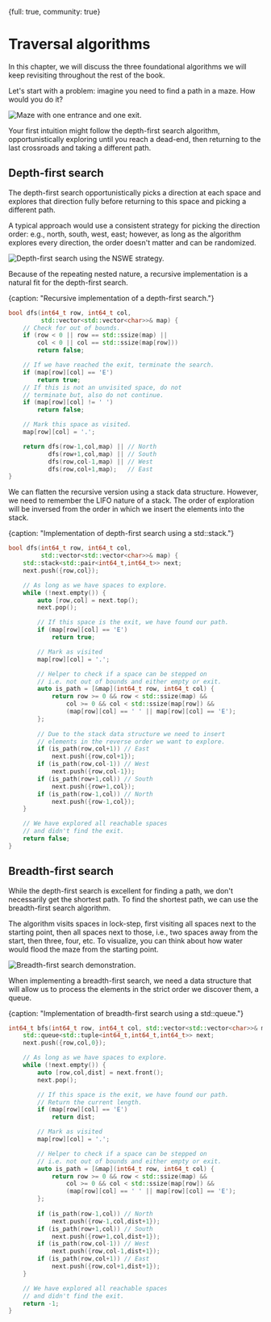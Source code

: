 {full: true, community: true}
# Traversal algorithms

In this chapter, we will discuss the three foundational algorithms we will keep revisiting throughout the rest of the book.

Let's start with a problem: imagine you need to find a path in a maze. How would you do it?

![Maze with one entrance and one exit.](traversal/maze_base.png)

Your first intuition might follow the depth-first search algorithm, opportunistically exploring until you reach a dead-end, then returning to the last crossroads and taking a different path.

## Depth-first search

The depth-first search opportunistically picks a direction at each space and explores that direction fully before returning to this space and picking a different path.

A typical approach would use a consistent strategy for picking the direction order: e.g., north, south, west, east; however, as long as the algorithm explores every direction, the order doesn't matter and can be randomized.

![Depth-first search using the NSWE strategy.](traversal/maze_dfs.png)

Because of the repeating nested nature, a recursive implementation is a natural fit for the depth-first search.

{caption: "Recursive implementation of a depth-first search."}
```cpp
bool dfs(int64_t row, int64_t col,
         std::vector<std::vector<char>>& map) {
    // Check for out of bounds.
    if (row < 0 || row == std::ssize(map) ||
        col < 0 || col == std::ssize(map[row]))
        return false;

    // If we have reached the exit, terminate the search.
    if (map[row][col] == 'E')
        return true;
    // If this is not an unvisited space, do not
    // terminate but, also do not continue.
    if (map[row][col] != ' ')
        return false;

    // Mark this space as visited.
    map[row][col] = '.';

    return dfs(row-1,col,map) || // North 
           dfs(row+1,col,map) || // South
           dfs(row,col-1,map) || // West
           dfs(row,col+1,map);   // East
}
```

<!-- https://compiler-explorer.com/z/TMGzEoE6a -->

We can flatten the recursive version using a stack data structure. However, we need to remember the LIFO nature of a stack. The order of exploration will be inversed from the order in which we insert the elements into the stack.

{caption: "Implementation of depth-first search using a std::stack."}
```cpp
bool dfs(int64_t row, int64_t col,
         std::vector<std::vector<char>>& map) {
    std::stack<std::pair<int64_t,int64_t>> next;
    next.push({row,col});

    // As long as we have spaces to explore.
    while (!next.empty()) {
        auto [row,col] = next.top();
        next.pop();

        // If this space is the exit, we have found our path.
        if (map[row][col] == 'E')
            return true;

        // Mark as visited
        map[row][col] = '.';

        // Helper to check if a space can be stepped on
        // i.e. not out of bounds and either empty or exit.
        auto is_path = [&map](int64_t row, int64_t col) {
            return row >= 0 && row < std::ssize(map) &&
                col >= 0 && col < std::ssize(map[row]) &&
                (map[row][col] == ' ' || map[row][col] == 'E');
        };
        
        // Due to the stack data structure we need to insert 
        // elements in the reverse order we want to explore.
        if (is_path(row,col+1)) // East
            next.push({row,col+1}); 
        if (is_path(row,col-1)) // West
            next.push({row,col-1});
        if (is_path(row+1,col)) // South
            next.push({row+1,col});
        if (is_path(row-1,col)) // North
            next.push({row-1,col});
    }

    // We have explored all reachable spaces 
    // and didn't find the exit.
    return false;
}
```

<!-- https://compiler-explorer.com/z/vds8Wh5Yd -->

## Breadth-first search

While the depth-first search is excellent for finding a path, we don't necessarily get the shortest path. To find the shortest path, we can use the breadth-first search algorithm.

The algorithm visits spaces in lock-step, first visiting all spaces next to the starting point, then all spaces next to those, i.e., two spaces away from the start, then three, four, etc. To visualize, you can think about how water would flood the maze from the starting point.

![Breadth-first search demonstration.](traversal/maze_bfs.png)

When implementing a breadth-first search, we need a data structure that will allow us to process the elements in the strict order we discover them, a queue.

{caption: "Implementation of breadth-first search using a std::queue."}
```cpp
int64_t bfs(int64_t row, int64_t col, std::vector<std::vector<char>>& map) {
    std::queue<std::tuple<int64_t,int64_t,int64_t>> next;
    next.push({row,col,0});

    // As long as we have spaces to explore.
    while (!next.empty()) {
        auto [row,col,dist] = next.front();
        next.pop();

        // If this space is the exit, we have found our path.
        // Return the current length.
        if (map[row][col] == 'E')
            return dist;

        // Mark as visited
        map[row][col] = '.';

        // Helper to check if a space can be stepped on
        // i.e. not out of bounds and either empty or exit.
        auto is_path = [&map](int64_t row, int64_t col) {
            return row >= 0 && row < std::ssize(map) &&
                col >= 0 && col < std::ssize(map[row]) &&
                (map[row][col] == ' ' || map[row][col] == 'E');
        };
        
        if (is_path(row-1,col)) // North
            next.push({row-1,col,dist+1});
        if (is_path(row+1,col)) // South
            next.push({row+1,col,dist+1});
        if (is_path(row,col-1)) // West
            next.push({row,col-1,dist+1});
        if (is_path(row,col+1)) // East
            next.push({row,col+1,dist+1});
    }

    // We have explored all reachable spaces 
    // and didn't find the exit.
    return -1;
}
```

